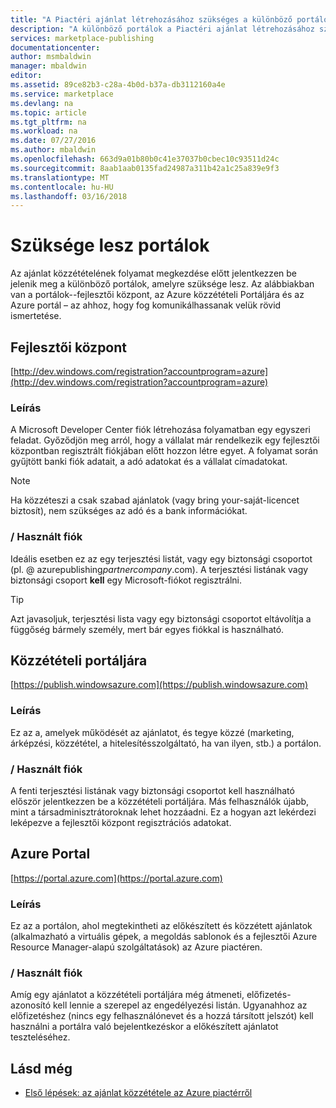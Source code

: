 ```yaml
---
title: "A Piactéri ajánlat létrehozásához szükséges a különböző portálok áttekintése |} Microsoft Docs"
description: "A különböző portálok a Piactéri ajánlat létrehozásához szükséges áttekintése"
services: marketplace-publishing
documentationcenter: 
author: msmbaldwin
manager: mbaldwin
editor: 
ms.assetid: 89ce82b3-c28a-4b0d-b37a-db3112160a4e
ms.service: marketplace
ms.devlang: na
ms.topic: article
ms.tgt_pltfrm: na
ms.workload: na
ms.date: 07/27/2016
ms.author: mbaldwin
ms.openlocfilehash: 663d9a01b80b0c41e37037b0cbec10c93511d24c
ms.sourcegitcommit: 8aab1aab0135fad24987a311b42a1c25a839e9f3
ms.translationtype: MT
ms.contentlocale: hu-HU
ms.lasthandoff: 03/16/2018
---
```

# <a name="portals-you-will-need"></a>Szüksége lesz portálok
Az ajánlat közzétételének folyamat megkezdése előtt jelentkezzen be jelenik meg a különböző portálok, amelyre szüksége lesz. Az alábbiakban van a portálok--fejlesztői központ, az Azure közzétételi Portáljára és az Azure portál – az ahhoz, hogy fog komunikálhassanak velük rövid ismertetése.                                                                            

## <a name="developer-center"></a>Fejlesztői központ
[http://dev.windows.com/registration?accountprogram=azure](http://dev.windows.com/registration?accountprogram=azure)

### <a name="description"></a>Leírás
A Microsoft Developer Center fiók létrehozása folyamatban egy egyszeri feladat. Győződjön meg arról, hogy a vállalat már rendelkezik egy fejlesztői központban regisztrált fiókjában előtt hozzon létre egyet. A folyamat során gyűjtött banki fiók adatait, a adó adatokat és a vállalat címadatokat.

> [!NOTE]
> Ha közzéteszi a csak szabad ajánlatok (vagy bring your-saját-licencet biztosít), nem szükséges az adó és a bank információkat.
> 
> 

### <a name="identityaccount-used"></a>/ Használt fiók
Ideális esetben ez az egy terjesztési listát, vagy egy biztonsági csoportot (pl. @ azurepublishing*partnercompany*.com). A terjesztési listának vagy biztonsági csoport **kell** egy Microsoft-fiókot regisztrálni.

> [!TIP]
> Azt javasoljuk, terjesztési lista vagy egy biztonsági csoportot eltávolítja a függőség bármely személy, mert bár egyes fiókkal is használható.
> 
> 

## <a name="publishing-portal"></a>Közzétételi portáljára
[https://publish.windowsazure.com](https://publish.windowsazure.com)

### <a name="description"></a>Leírás
Ez az a, amelyek működését az ajánlatot, és tegye közzé (marketing, árképzési, közzététel, a hitelesítésszolgáltató, ha van ilyen, stb.) a portálon.

### <a name="identityaccount-used"></a>/ Használt fiók
A fenti terjesztési listának vagy biztonsági csoportot kell használható először jelentkezzen be a közzétételi portáljára. Más felhasználók újabb, mint a társadminisztrátoroknak lehet hozzáadni. Ez a hogyan azt lekérdezi leképezve a fejlesztői központ regisztrációs adatokat.

## <a name="azure-portal"></a>Azure Portal
[https://portal.azure.com](https://portal.azure.com)

### <a name="description"></a>Leírás
Ez az a portálon, ahol megtekintheti az előkészített és közzétett ajánlatok (alkalmazható a virtuális gépek, a megoldás sablonok és a fejlesztői Azure Resource Manager-alapú szolgáltatások) az Azure piactéren.

### <a name="identityaccount-used"></a>/ Használt fiók
Amíg egy ajánlatot a közzétételi portáljára még átmeneti, előfizetés-azonosító kell lennie a szerepel az engedélyezési listán. Ugyanahhoz az előfizetéshez (nincs egy felhasználónevet és a hozzá társított jelszót) kell használni a portálra való bejelentkezéskor a előkészített ajánlatot teszteléséhez.

## <a name="see-also"></a>Lásd még
* [Első lépések: az ajánlat közzététele az Azure piactérről](marketplace-publishing-getting-started.md)

